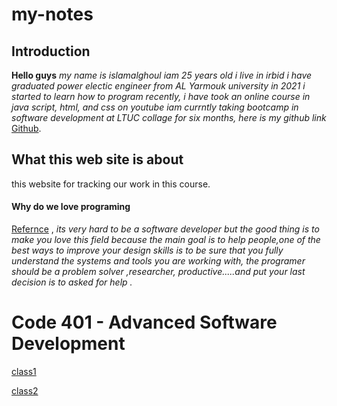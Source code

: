 # my-notes
## Introduction
**Hello guys**
*my name is islamalghoul
iam 25 years old i live in irbid
i have graduated power electic engineer from AL Yarmouk university in 2021
i started to learn how to program recently, i have took an online course in java script, html, and css on youtube iam currntly taking  bootcamp in software development at LTUC collage  for six months, here is my github link* [Github](https://github.com/islamalghoul).
## What this web site is about 
this website for tracking our work in this course.

#### **Why do we love programing**
[Refernce](https://www.freecodecamp.org/news/learn-the-fundamentals-of-a-good-developer-mindset-in-15-minutes-81321ab8a682/) , *its very hard to be a software developer but the good thing is to make you love this field because the main goal is to help people,one of the best ways to improve your design skills is to be sure that you fully understand the systems and tools you are working with, the programer should be a problem solver ,researcher, productive.....and put your last decision is to asked for help .*

# Code 401 - Advanced Software Development
[class1](./python/../python%20/code-401-python/class-01/README.md)

[class2](/python%20/code-401-python/class-02/README.md)
